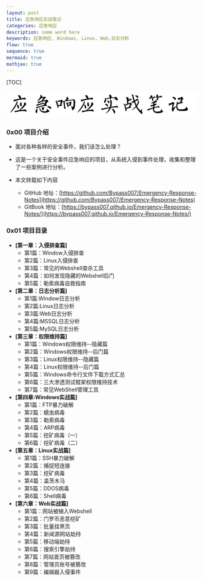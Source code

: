 ```yaml
---
layout: post
title: 应急响应实战笔记
categories: 应急响应
description: some word here
keywords: 应急响应, Windows, Linux, Web,日志分析
flow: true
sequence: true
mermaid: true
mathjax: true
---
```


[TOC]



![img](/images/posts/2021-09-30-Emergency-Response-Notes.assets/sum-title.png)

### 0x00 项目介绍

- 面对各种各样的安全事件，我们该怎么处理？

- 这是一个关于安全事件应急响应的项目，从系统入侵到事件处理，收集和整理了一些案例进行分析。

- 本文转载如下内容
  - GitHub 地址：[https://github.com/Bypass007/Emergency-Response-Notes](https://github.com/Bypass007/Emergency-Response-Notes)
  - GitBook 地址：[https://bypass007.github.io/Emergency-Response-Notes/](https://bypass007.github.io/Emergency-Response-Notes/)

### 0x01 项目目录

- **[第一章：入侵排查篇]**
  - 第1篇：Window入侵排查
  - 第2篇：Linux入侵排查
  - 第3篇：常见的Webshell查杀工具
  - 第4篇：如何发现隐藏的Webshell后门
  - 第5篇：勒索病毒自救指南
- **[第二章：日志分析篇]**
  - 第1篇:Window日志分析
  - 第2篇:Linux日志分析
  - 第3篇:Web日志分析
  - 第4篇:MSSQL日志分析
  - 第5篇:MySQL日志分析
- **[第三章：权限维持篇]**
  - 第1篇：Windows权限维持--隐藏篇
  - 第2篇：Windows权限维持--后门篇
  - 第3篇：Linux权限维持--隐藏篇
  - 第4篇：Linux权限维持--后门篇
  - 第5篇：Windows命令行文件下载方式汇总
  - 第6篇：三大渗透测试框架权限维持技术
  - 第7篇：常见WebShell管理工具
- **[第四章:Windows实战篇]**
  - 第1篇：FTP暴力破解
  - 第2篇：蠕虫病毒
  - 第3篇：勒索病毒
  - 第4篇：ARP病毒
  - 第5篇：挖矿病毒（一）
  - 第6篇：挖矿病毒（二）
- **[第五章：Linux实战篇]**
  - 第1篇：SSH暴力破解
  - 第2篇：捕捉短连接
  - 第3篇：挖矿病毒
  - 第4篇：盖茨木马
  - 第5篇：DDOS病毒
  - 第6篇：Shell病毒
- **[第六章：Web实战篇]**
  - 第1篇：网站被植入Webshell
  - 第2篇：门罗币恶意挖矿
  - 第3篇：批量挂黑页
  - 第4篇：新闻源网站劫持
  - 第5篇：移动端劫持
  - 第6篇：搜索引擎劫持
  - 第7篇：网站首页被篡改
  - 第8篇：管理员账号被篡改
  - 第9篇：编辑器入侵事件
